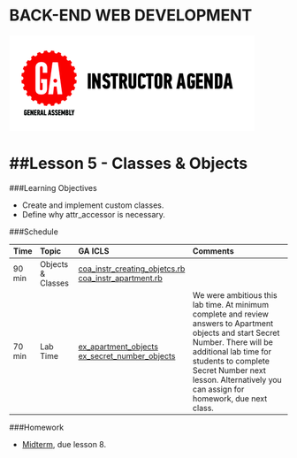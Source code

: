 BACK-END WEB DEVELOPMENT
============================


![GeneralAssemb.ly](../assets/ICL_icons/instr_agenda.png)

##Lesson 5 - Classes & Objects
========

###Learning Objectives

-	Create and implement custom classes.
-	Define why attr_accessor is necessary.


###Schedule


| Time        | Topic| GA ICLS| Comments |
| ------------- |:-------------|:-------------------|:-------------------|
| 90 min | Objects & Classes | [coa_instr_creating_objetcs.rb](code_alongs/coa_instr_creating_objetcs.rb)<br> [coa_instr_apartment.rb](code_alongs/coa_instr_apartment.rb)| | 
| 70 min | Lab Time | [ex_apartment_objects](exercises/ex_apartment_objects)<br>[ex_secret_number_objects](exercises/ex_secret_number_objects) | We were ambitious this lab time. At minimum complete and review answers to Apartment objects and start Secret Number. There will be additional lab time for students to complete Secret Number next lesson. Alternatively you can assign for homework, due next class.|



###Homework

-	[Midterm](homework/midterm.rb), due lesson 8.




